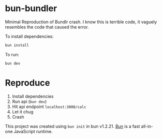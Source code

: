 # bun-bundler
Minimal Reproduction of Bundlr crash. I know this is terrible code, it vaguely resembles the code that caused the error.

To install dependencies:

```bash
bun install
```

To run:

```bash
bun dev
```

# Reproduce
1. Install dependencies
2. Run api (`bun dev`)
3. Hit api endpoint `localhost:3000/calc`
4. Let it chug
5. Crash

This project was created using `bun init` in bun v1.2.21. [Bun](https://bun.com) is a fast all-in-one JavaScript runtime.
